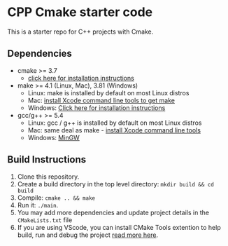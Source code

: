 # CPP Cmake starter code

This is a starter repo for C++ projects with Cmake. 

## Dependencies 
* cmake >= 3.7
  * [click here for installation instructions](https://cmake.org/install/)
* make >= 4.1 (Linux, Mac), 3.81 (Windows)
  * Linux: make is installed by default on most Linux distros
  * Mac: [install Xcode command line tools to get make](https://developer.apple.com/xcode/features/)
  * Windows: [Click here for installation instructions](http://gnuwin32.sourceforge.net/packages/make.htm)
* gcc/g++ >= 5.4
  * Linux: gcc / g++ is installed by default on most Linux distros
  * Mac: same deal as make - [install Xcode command line tools](https://developer.apple.com/xcode/features/)
  * Windows: [MinGW](http://www.mingw.org/)

## Build Instructions
1. Clone this repository.
2. Create a build directory in the top level directory: `mkdir build && cd build`
3. Compile: `cmake .. && make`
4. Run it: `./main`.
5. You may add more dependencies and update project details in the `CMakeLists.txt` file
6. If you are using VScode, you can install CMake Tools extention to help build, run and debug the project [read more here](https://code.visualstudio.com/docs/cpp/CMake-linux). 

